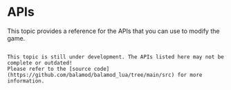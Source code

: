 # APIs

This topic provides a reference for the APIs that you can use to modify the game.

~~~admonish warning

This topic is still under development. The APIs listed here may not be complete or outdated!
Please refer to the [source code](https://github.com/balamod/balamod_lua/tree/main/src) for more information.

~~~